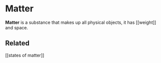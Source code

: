 # Matter
**Matter** is a substance that makes up all physical objects, it has [[weight]] and space. 
## Related
[[states of matter]]